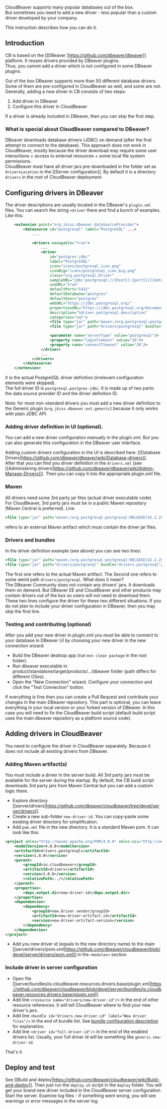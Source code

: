 CloudBeaver supports many popular databases out of the box.  
But sometimes you need to add a new driver - less popular than a custom driver developed by your company.  

This instruction describes how you can do it.

## Introduction

CB is based on the [[DBeaver |https://github.com/dbeaver/dbeaver]] platform. It reuses drivers provided by DBeaver plugins.  
Thus, you cannot add a driver which is not configured in some DBeaver plugins.

Out of the box DBeaver supports more than 50 different database drivers. Some of them are pre-configured in CloudBeaver as well, and some are not.  
Generally, adding a new driver in CB consists of two steps:
1. Add driver in DBeaver
2. Configure this driver in CloudBeaver

If a driver is already included in DBeaver, then you can skip the first step. 

### What is special about CloudBeaver compared to DBeaver?

DBeaver downloads database drivers (JDBC) on demand (after the first attempt to connect to the database). This approach does not work in CloudBeaver, mostly because the driver download may require some user interactions + access to external resources + some local file system permissions.  
CloudBeaver must have all driver jars pre-downloaded in the folder set as `driversLocation` in the [[Server configuration]].  By default it is a directory `drivers` in the root of CloudBeaver deployment.

## Configuring drivers in DBeaver

The driver descriptions are usually located in the DBeaver's `plugin.xml` files. You can search the string `<driver` there and find a bunch of examples. 
Like this:
```xml
    <extension point="org.jkiss.dbeaver.dataSourceProvider">
        <datasource id="postgresql" label="PostgreSQL" ...>
            ....

            <drivers managable="true">
                ...
                <driver
                    id="postgres-jdbc"
                    label="PostgreSQL"
                    icon="icons/postgresql_icon.png"
                    iconBig="icons/postgresql_icon_big.png"
                    class="org.postgresql.Driver"
                    sampleURL="jdbc:postgresql://{host}[:{port}]/[{database}]"
                    useURL="true"
                    defaultPort="5432"
                    defaultDatabase="postgres"
                    defaultUser="postgres"
                    webURL="https://jdbc.postgresql.org/"
                    propertiesURL="https://jdbc.postgresql.org/documentation/head/connect.html#connection-parameters"
                    description="%driver.postgresql.description"
                    categories="sql">
                    <file type="jar" path="maven:/org.postgresql:postgresql:RELEASE[42.2.25]" bundle="!drivers.postgresql"/>
                    <file type="jar" path="drivers/postgresql" bundle="drivers.postgresql"/>

                    <parameter name="serverType" value="postgresql"/>
                    <property name="loginTimeout" value="20"/>
                    <property name="connectTimeout" value="20"/>
                </driver>
                ...
            </drivers>
        </datasource>
    </extension>
```
It is the actual PostgreSQL driver definition (irrelevant configuration elements were skipped).  
The full driver ID is `postgresql.postgres-jdbc`. It is made up of two parts: the data source provider ID and the driver definition ID.   

Note: for most non-standard drivers you must add a new driver definition to the Generic plugin (`org.jkiss.dbeaver.ext.generic`) because it only works with plain JDBC API.

### Adding driver definition in UI (optional).

You can add a new driver configuration manually in the plugin.xml. But you can also generate this configuration in the DBeaver user interface.  

Adding custom drivers configuration in the UI is described here: [[Database Drivers|https://github.com/dbeaver/dbeaver/wiki/Database-drivers]].  
After that you can find you driver definition in the `drivers.xml` (see [[Administering drivers|https://github.com/dbeaver/dbeaver/wiki/Admin-Manage-Drivers]]). Then you can copy it into the appropriate plugin.xml file.

### Maven

All drivers need some 3rd party jar files (actual driver executable code).  
For CloudBeaver, 3rd party jars must be in a public Maven repository (Maven Central is preferred). Line
```xml
<file type="jar" path="maven:/org.postgresql:postgresql:RELEASE[42.2.25]">
```
refers to an external Maven artifact which must contain the driver jar files.

### Drivers and bundles

In the driver definition example (see above) you can see two lines: 
```xml
<file type="jar" path="maven:/org.postgresql:postgresql:RELEASE[42.2.25]" bundle="!drivers.postgresql"/>
<file type="jar" path="drivers/postgresql" bundle="drivers.postgresql"/>
```
The first one refers to the actual Maven artifact. The Second one refers to some weird path `drivers/postgresql`. What does it mean?  
The DBeaver Community does not contain any drivers' jars. It downloads them on demand. But DBeaver EE and CloudBeaver and other products may contain drivers out of the box so users will not need to download them.  
These two lines configure the driver for these two different situations. If you do not plan to include your driver configuration in DBeaver, then you may skip the first line.

### Testing and contributing (optional)

After you add your new driver in plugin.xml you must be able to connect to your database in DBeaver UI by choosing your new driver in the new connection wizard:
- Build the DBeaver desktop app (run `mvn clean package` in the root folder).
- Run dbeaver executable in product/standalone/target/products/.../dbeaver folder (path differs for different OSes).
- Open the "New Connection" wizard. Configure your connection and click the "Test Connection" button.

If everything is fine then you can create a Pull Request and contribute your changes in the main DBeaver repository. This part is optional, you can leave everything in your local version or your forked version of DBeaver. In this case you will need to fix the CloudBeaver build script (default build script uses the main dbeaver repository as a platform source code).

## Adding drivers in CloudBeaver

You need to configure the driver in CloudBeaver separately. Because it does not include all existing drivers from DBeaver.

### Adding Maven artifact(s)

You must include a driver in the server build. All 3rd party jars must be available for the server during the startup. By default, the CB buidl script downloads 3rd party jars from Maven Central but you can add a custom logic there.

- Explore directory [[server/drivers|https://github.com/dbeaver/cloudbeaver/tree/devel/server/drivers]].  
- Create a new sub-folder `new-driver-id`. You can copy-paste some existing driver directory for simplification.
- Add `pom.xml` file in the new directory. It is a standard Maven pom. It can look like this:
```xml
<project xmlns="http://maven.apache.org/POM/4.0.0" xmlns:xsi="http://www.w3.org/2001/XMLSchema-instance" xsi:schemaLocation="http://maven.apache.org/POM/4.0.0 http://maven.apache.org/xsd/maven-4.0.0.xsd">
    <modelVersion>4.0.0</modelVersion>
    <artifactId>drivers.postgresql</artifactId>
    <version>1.0.0</version>
    <parent>
        <groupId>io.cloudbeaver</groupId>
        <artifactId>drivers</artifactId>
        <version>1.0.0</version>
        <relativePath>../</relativePath>
    </parent>
    <properties>
        <deps.output.dir>new-driver-id</deps.output.dir>
    </properties>
    <dependencies>
        <dependency>
            <groupId>new.driver.vendor/groupId>
            <artifactId>new-driver-artifact.id</artifactId>
            <version>new-driver-artifact-version</version>
        </dependency>
    </dependencies>
</project>
```
- Add you new driver id (equals to the new directory name) to the main [[server/drivers/pom.xml|https://github.com/dbeaver/cloudbeaver/blob/devel/server/drivers/pom.xml]] in the `<modules>` section.  

### Include driver in server configuration

- Open file [[server/bundles/io.cloudbeaver.resources.drivers.base/plugin.xml|https://github.com/dbeaver/cloudbeaver/blob/devel/server/bundles/io.cloudbeaver.resources.drivers.base/plugin.xml]]
- Add line `<resource name="drivers/new-driver-id"/>` in the end of other resource references. It will tell CloudBeaver where to find your new driver's jars.
- Add line `<bundle id="drivers.new-driver-id" label="New driver files"/>` in the end of bundle list. See <a href="#Drivers-and-bundles">bundle configuration description</a> for explanation.
- Add line `<driver id="full-driver-id"/>` in the end of the enabled drivers list. Usually, your full driver id will be something like `generic.new-driver-id`.

That's it.

## Deploy and test

See [[Build and deploy|https://github.com/dbeaver/cloudbeaver/wiki/Build-and-deploy]]. Then just run the `deploy.sh` script in the `deploy` folder. You will get your brand new driver included in the CloudBeaver server configuration.  
Start the server. Examine log files - if something went wrong, you will see warnings or error messages in the server log.  
